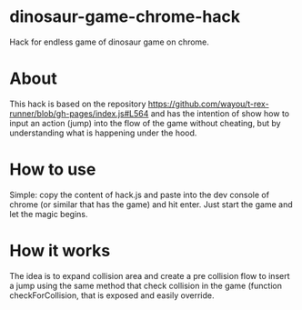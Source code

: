 # dinosaur-game-chrome-hack
Hack for endless game of dinosaur game on chrome.

# About
This hack is based on the repository https://github.com/wayou/t-rex-runner/blob/gh-pages/index.js#L564 and has the intention of show how to input an action (jump) into the flow of the game without cheating, but by understanding what is happening under the hood.

# How to use
Simple: copy the content of hack.js and paste into the dev console of chrome (or similar that has the game) and hit enter. Just start the game and let the magic begins.

# How it works
The idea is to expand collision area and create a pre collision flow to insert a jump using the same method that check collision in the game (function checkForCollision, that is exposed and easily override.
